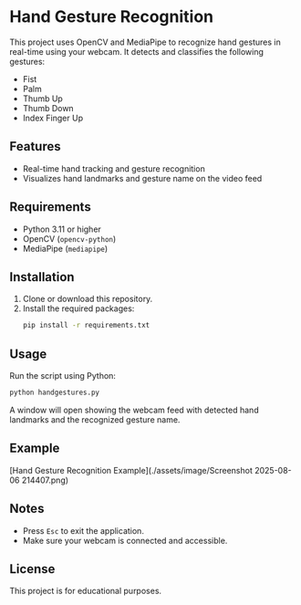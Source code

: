 # Hand Gesture Recognition

This project uses OpenCV and MediaPipe to recognize hand gestures in real-time using your webcam. It detects and classifies the following gestures:

- Fist
- Palm
- Thumb Up
- Thumb Down
- Index Finger Up

## Features
- Real-time hand tracking and gesture recognition
- Visualizes hand landmarks and gesture name on the video feed

## Requirements
- Python 3.11 or higher
- OpenCV (`opencv-python`)
- MediaPipe (`mediapipe`)

## Installation
1. Clone or download this repository.
2. Install the required packages:
   ```sh
   pip install -r requirements.txt
   ```

## Usage
Run the script using Python:
```sh
python handgestures.py
```
A window will open showing the webcam feed with detected hand landmarks and the recognized gesture name.

## Example
[Hand Gesture Recognition Example](./assets/image/Screenshot 2025-08-06 214407.png)

## Notes
- Press `Esc` to exit the application.
- Make sure your webcam is connected and accessible.

## License
This project is for educational purposes.
